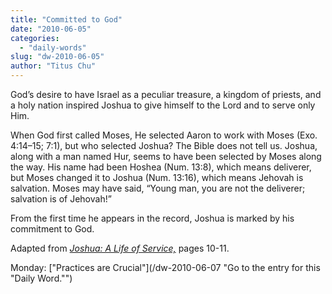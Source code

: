 ```yaml
---
title: "Committed to God"
date: "2010-06-05"
categories: 
  - "daily-words"
slug: "dw-2010-06-05"
author: "Titus Chu"
---
```


God’s desire to have Israel as a peculiar treasure, a kingdom of priests, and a holy nation inspired Joshua to give himself to the Lord and to serve only Him.

When God first called Moses, He selected Aaron to work with Moses (Exo. 4:14–15; 7:1), but who selected Joshua? The Bible does not tell us. Joshua, along with a man named Hur, seems to have been selected by Moses along the way. His name had been Hoshea (Num. 13:8), which means deliverer, but Moses changed it to Joshua (Num. 13:16), which means Jehovah is salvation. Moses may have said, “Young man, you are not the deliverer; salvation is of Jehovah!”

From the first time he appears in the record, Joshua is marked by his commitment to God.

Adapted from [_Joshua: A Life of Service,_](/book-joshua/ "Go to the listing for this book.") pages 10-11.

Monday: ["Practices are Crucial"](/dw-2010-06-07 "Go to the entry for this "Daily Word."")
